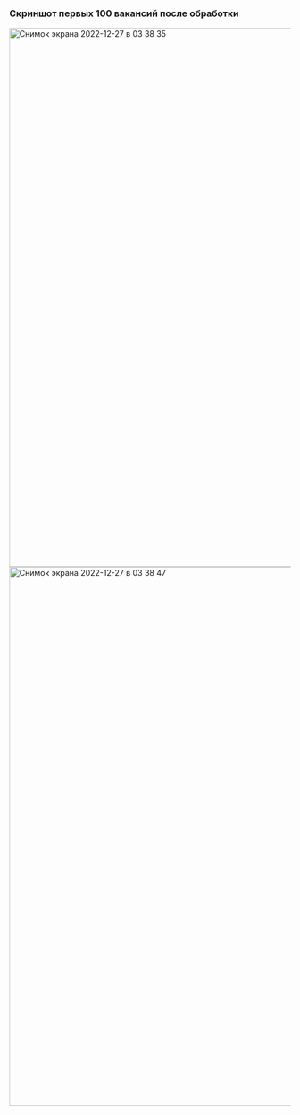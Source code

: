 ### Скриншот первых 100 вакансий после обработки

<img width="963" alt="Снимок экрана 2022-12-27 в 03 38 35" src="https://user-images.githubusercontent.com/79734984/209587302-2d68b2c4-727b-41aa-86f3-ffe1d798d750.png">
<img width="963" alt="Снимок экрана 2022-12-27 в 03 38 47" src="https://user-images.githubusercontent.com/79734984/209587303-0eb69dc3-f9c7-42d1-b76a-19d0b85c2a9a.png">
